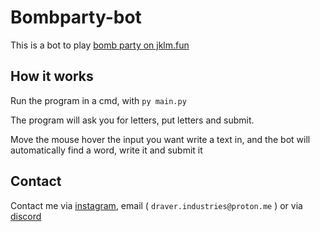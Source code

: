 # Bombparty-bot

This is a bot to play [bomb party on jklm.fun](https://jklm.fun)

## How it works

Run the program in a cmd, with `py main.py`

The program will ask you for letters, put letters and submit.

Move the mouse hover the input you want write a text in, and the bot will automatically find a word, write it and submit it

## Contact

Contact me via [instagram](https://instagram.com/greenskywastaken), email ( `draver.industries@proton.me` ) or via [discord](https://discord.gg/fHyN5w84g6)
